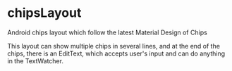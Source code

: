 # chipsLayout
Android chips layout which follow the latest Material Design of Chips


This layout can show multiple chips in several lines, and at the end of the chips, 
there is an EditText, which accepts user's input and can do anything in the TextWatcher.

